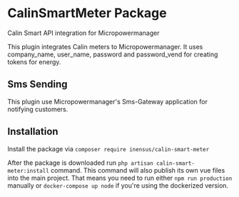 # CalinSmartMeter Package

Calin Smart API integration for Micropowermanager

This plugin integrates Calin meters to Micropowermanager. It uses company_name, user_name, password and password_vend for creating tokens for energy.

## Sms Sending

This plugin use Micropowermanager's  Sms-Gateway application for notifying customers.

## Installation

Install the package via `composer require inensus/calin-smart-meter`

After the package is downloaded run `php artisan calin-smart-meter:install` command.
This command will also publish its own vue files into the main project.
That means you need to run either `npm run production` manually or `docker-compose up node` if you're using the dockerized version.
